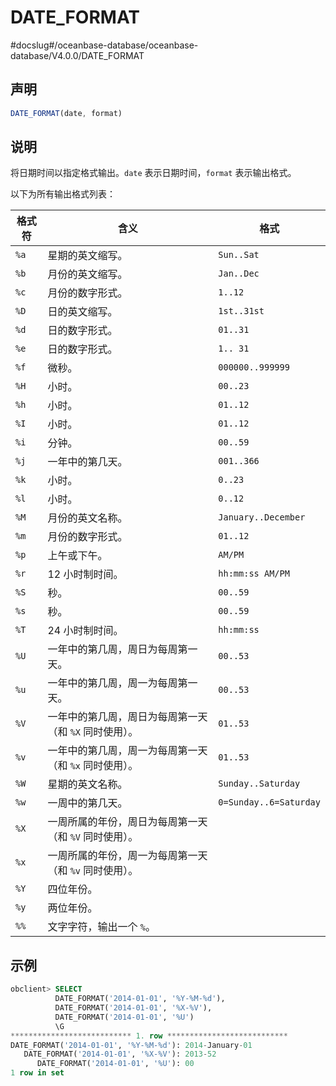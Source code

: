 DATE_FORMAT 
================================
#docslug#/oceanbase-database/oceanbase-database/V4.0.0/DATE_FORMAT


声明 
-----------------------

```javascript
DATE_FORMAT(date, format)
```



说明 
-----------------------

将日期时间以指定格式输出。`date` 表示日期时间，`format` 表示输出格式。

以下为所有输出格式列表：


| 格式符  |               含义               |           格式           |
|------|--------------------------------|------------------------|
| `%a` | 星期的英文缩写。                       | `Sun..Sat`             |
| `%b` | 月份的英文缩写。                       | `Jan..Dec`             |
| `%c` | 月份的数字形式。                       | `1..12`                |
| `%D` | 日的英文缩写。                        | `1st..31st`            |
| `%d` | 日的数字形式。                        | `01..31`               |
| `%e` | 日的数字形式。                        | `1.. 31`               |
| `%f` | 微秒。                            | `000000..999999`       |
| `%H` | 小时。                            | `00..23`               |
| `%h` | 小时。                            | `01..12`               |
| `%I` | 小时。                            | `01..12`               |
| `%i` | 分钟。                            | `00..59`               |
| `%j` | 一年中的第几天。                       | `001..366`             |
| `%k` | 小时。                            | `0..23`                |
| `%l` | 小时。                            | `0..12`                |
| `%M` | 月份的英文名称。                       | `January..December`    |
| `%m` | 月份的数字形式。                       | `01..12`               |
| `%p` | 上午或下午。                         | `AM/PM`                |
| `%r` | 12 小时制时间。                      | `hh:mm:ss AM/PM`       |
| `%S` | 秒。                             | `00..59`               |
| `%s` | 秒。                             | `00..59`               |
| `%T` | 24 小时制时间。                      | `hh:mm:ss`             |
| `%U` | 一年中的第几周，周日为每周第一天。              | `00..53`               |
| `%u` | 一年中的第几周，周一为每周第一天。              | `00..53`               |
| `%V` | 一年中的第几周，周日为每周第一天（和 `%X` 同时使用）。 | `01..53`               |
| `%v` | 一年中的第几周，周一为每周第一天（和 `%x` 同时使用）。 | `01..53`               |
| `%W` | 星期的英文名称。                       | `Sunday..Saturday`     |
| `%w` | 一周中的第几天。                       | `0=Sunday..6=Saturday` |
| `%X` | 一周所属的年份，周日为每周第一天（和 `%V` 同时使用）。 |                        |
| `%x` | 一周所属的年份，周一为每周第一天（和 `%v` 同时使用）。 |                        |
| `%Y` | 四位年份。                          |                        |
| `%y` | 两位年份。                          |                        |
| `%%` | 文字字符，输出一个 `%`。                 |                        |



示例 
-----------------------

```sql
obclient> SELECT
          DATE_FORMAT('2014-01-01', '%Y-%M-%d'),
          DATE_FORMAT('2014-01-01', '%X-%V'),
          DATE_FORMAT('2014-01-01', '%U')
          \G
*************************** 1. row ***************************
DATE_FORMAT('2014-01-01', '%Y-%M-%d'): 2014-January-01
   DATE_FORMAT('2014-01-01', '%X-%V'): 2013-52
      DATE_FORMAT('2014-01-01', '%U'): 00
1 row in set 
```


